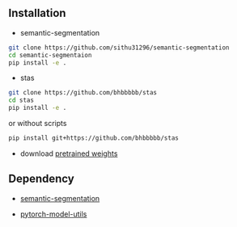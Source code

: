 ## Installation

- semantic-segmentation

```sh
git clone https://github.com/sithu31296/semantic-segmentation
cd semantic-segmentaion
pip install -e .
```

- stas

```sh
git clone https://github.com/bhbbbbb/stas
cd stas
pip install -e .
```

or without scripts

```sh
pip install git+https://github.com/bhbbbbb/stas
```


- download [pretrained weights](https://drive.google.com/drive/folders/1b7bwrInTW4VLEm27YawHOAMSMikga2Ia)



## Dependency

- [semantic-segmentation](https://github.com/sithu31296/semantic-segmentation)

- [pytorch-model-utils](https://github.com/bhbbbbb/pytorch-model-utils)